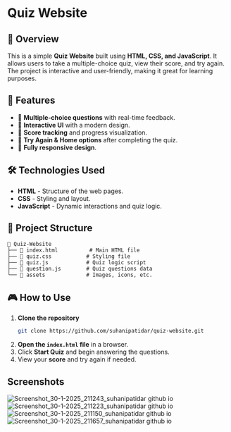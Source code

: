 # Quiz Website

## 📌 Overview

This is a simple **Quiz Website** built using **HTML, CSS, and JavaScript**. It allows users to take a multiple-choice quiz, view their score, and try again. The project is interactive and user-friendly, making it great for learning purposes.

## 🚀 Features

- 📜 **Multiple-choice questions** with real-time feedback.
- 🎨 **Interactive UI** with a modern design.
- 🔢 **Score tracking** and progress visualization.
- 🔄 **Try Again & Home options** after completing the quiz.
- 📱 **Fully responsive design**.

## 🛠️ Technologies Used

- **HTML** - Structure of the web pages.
- **CSS** - Styling and layout.
- **JavaScript** - Dynamic interactions and quiz logic.

## 📂 Project Structure

```
📂 Quiz-Website
├── 📄 index.html          # Main HTML file
├── 📄 quiz.css           # Styling file
├── 📄 quiz.js            # Quiz logic script
├── 📄 question.js        # Quiz questions data
└── 📂 assets             # Images, icons, etc.
```

## 🎮 How to Use

1. **Clone the repository**
   ```sh
   git clone https://github.com/suhanipatidar/quiz-website.git
   ```
2. **Open the ****`index.html`**** file** in a browser.
3. Click **Start Quiz** and begin answering the questions.
4. View your **score** and try again if needed.

## Screenshots
![Screenshot_30-1-2025_211243_suhanipatidar github io](https://github.com/user-attachments/assets/0c796262-32c5-4663-bf51-8e252496fa87)
![Screenshot_30-1-2025_211223_suhanipatidar github io](https://github.com/user-attachments/assets/61916411-a17b-41ee-8d75-e434c507598f)
![Screenshot_30-1-2025_211150_suhanipatidar github io](https://github.com/user-attachments/assets/48ee3ad1-a35c-4cf1-85d4-d966515cba27)
![Screenshot_30-1-2025_211657_suhanipatidar github io](https://github.com/user-attachments/assets/e9302eab-0b23-4380-af2c-47d744d2dfcb)








